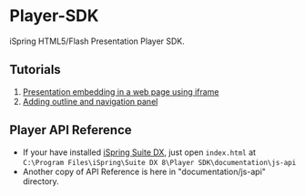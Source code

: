 # Player-SDK

iSpring HTML5/Flash Presentation Player SDK.

## Tutorials

1. [Presentation embedding in a web page using iframe](guides/player-sdk-intro.md)
2. [Adding outline and navigation panel](guides/player-navigation-panel.md)

## Player API Reference

- If your have installed [iSpring Suite DX](http://www.ispringsolutions.com/ispring-suitedx), just open `index.html` at `C:\Program Files\iSpring\Suite DX 8\Player SDK\documentation\js-api`
- Another copy of API Reference is here in "documentation/js-api" directory.

